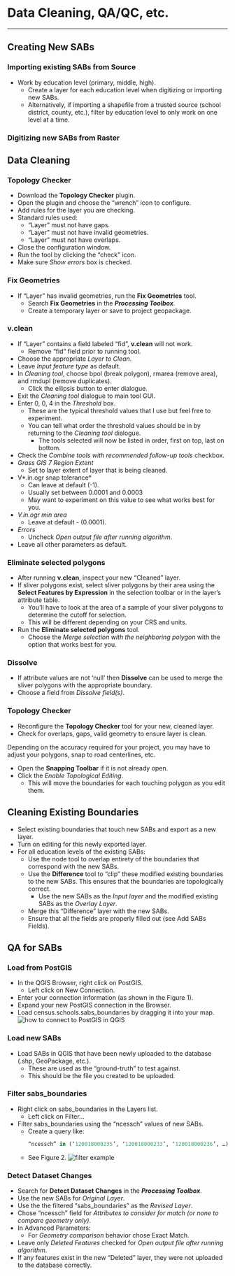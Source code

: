 
# Data Cleaning, QA/QC, etc.

---

## Creating New SABs


### Importing existing SABs from Source

-	Work by education level (primary, middle, high).
	-	Create a layer for each education level when digitizing or importing new SABs.
	-	Alternatively, if importing a shapefile from a trusted source (school district, county, etc.), filter by education level to only work on one level at a time.

### Digitizing new SABs from Raster


## Data Cleaning 


### Topology Checker

- Download the **Topology Checker** plugin.
- Open the plugin and choose the “wrench” icon to configure.
- Add rules for the layer you are checking.
- Standard rules used:
	- “Layer” must not have gaps.
	- “Layer” must not have invalid geometries.
	- “Layer” must not have overlaps.
- Close the configuration window.
- Run the tool by clicking the “check” icon.
- Make sure *Show errors* box is checked.

### Fix Geometries

- If “Layer” has invalid geometries, run the **Fix Geometries** tool.
	- Search **Fix Geometries** in the ***Processing Toolbox***.
	- Create a temporary layer or save to project geopackage.

### v.clean

- If “Layer” contains a field labeled “fid”, **v.clean** will not work.
	- Remove “fid” field prior to running tool.
- Choose the appropriate *Layer to Clean*.
- Leave *Input feature type* as default.
- In *Cleaning tool*, choose bpol (break polygon), rmarea (remove area), and rmdupl (remove duplicates).
	- Click the ellipsis button to enter dialogue. 
- Exit the *Cleaning tool* dialogue to main tool GUI.
- Enter 0, 0, 4 in the *Threshold* box.
	- These are the typical threshold values that I use but feel free to experiment.
	- You can tell what order the threshold values should be in by returning to the *Cleaning tool* dialogue.
		- The tools selected will now be listed in order, first on top, last on bottom.
- Check the *Combine tools with recommended follow-up tools* checkbox.
- *Grass GIS 7 Region Extent*
	- Set to layer extent of layer that is being cleaned.
- V*.in.ogr snap tolerance*
	- Can leave at default (-1).
	- Usually set between 0.0001 and 0.0003
	- May want to experiment on this value to see what works best for you.
- *V.in.ogr min area*
	- Leave at default - (0.0001).
- *Errors*
	- Uncheck *Open output file after running algorithm*.
- Leave all other parameters as default.

### Eliminate selected polygons

- After running **v.clean**, inspect your new “Cleaned” layer.
- If sliver polygons exist, select sliver polygons by their area using the **Select Features by Expression** in the selection toolbar or in the layer’s attribute table.
	- You’ll have to look at the area of a sample of your sliver polygons to determine the cutoff for selection.
	- This will be different depending on your CRS and units.
- Run the **Eliminate selected polygons** tool.
	- Choose the *Merge selection with the neighboring polygon* with the option that works best for you.

### Dissolve

- If attribute values are not ‘null’ then **Dissolve** can be used to merge the sliver polygons with the appropriate boundary.
- Choose a field from *Dissolve field(s)*.

### Topology Checker

- Reconfigure the **Topology Checker** tool for your new, cleaned layer.
- Check for overlaps, gaps, valid geometry to ensure layer is clean.

Depending on the accuracy required for your project, you may have to adjust your polygons, snap to road centerlines, etc.
- Open the **Snapping Toolbar** if it is not already open.
- Click the *Enable Topological Editing*.
	- This will move the boundaries for each touching polygon as you edit them.


## Cleaning Existing Boundaries


- Select existing boundaries that touch new SABs and export as a new layer.
- Turn on editing for this newly exported layer.
- For all education levels of the existing SABs:
	- Use the node tool to overlap entirety of the boundaries that correspond with the new SABs.
	- Use the **Difference** tool to “clip” these modified existing boundaries to the new SABs. This ensures that the boundaries are topologically correct.
		- Use the new SABs as the *Input layer* and the modified existing SABs as the *Overlay Layer*.
	- Merge this “Difference” layer with the new SABs.
	- Ensure that all the fields are properly filled out (see Add SABs Fields).


## QA for SABs


### Load from PostGIS

- In the QGIS Browser, right click on PostGIS.
	- Left click on New Connection.
- Enter your connection information (as shown in the Figure 1).
- Expand your new PostGIS connection in the Browser.
- Load census.schools.sabs_boundaries by dragging it into your map.
![how to connect to PostGIS in QGIS](https://github.com/greg-alliger/greg-alliger/blob/main/postgis_connect.png "Connect to PostGIS")

### Load new SABs

- Load SABs in QGIS that have been newly uploaded to the database (.shp, GeoPackage, etc.).
	- These are used as the “ground-truth” to test against.
	- This should be the file you created to be uploaded.

### Filter sabs_boundaries

- Right click on sabs_boundaries in the Layers list.
	- Left click on Filter…
- Filter sabs_boundaries using the “ncessch” values of new SABs.
	- Create a query like:
        ```sql
        “ncessch” in (‘120018000235’, ‘120018000233’, ‘120018000236’, …)
        ```
	- See Figure 2.
![filter example](https://github.com/greg-alliger/greg-alliger/blob/main/filter.png "This is how we filter")


### Detect Dataset Changes

- Search for **Detect Dataset Changes** in the ***Processing Toolbox***.
- Use the new SABs for *Original Layer*.
- Use the the filtered “sabs_boundaries” as the *Revised Layer*.
- Chose “ncessch” field for *Attributes to consider for match (or none to compare geometry only)*.
- In Advanced Parameters:
	- For *Geometry comparison* behavior chose Exact Match.
- Leave only *Deleted Features* checked for *Open output file after running algorithm*.
- If any features exist in the new “Deleted” layer, they were not uploaded to the database correctly.
